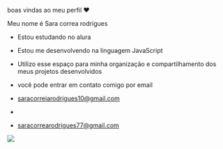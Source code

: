 boas vindas ao meu perfil ❤

Meu nome é Sara correa rodrigues 

- Estou estudando no alura
- Estou me desenvolvendo na linguagem JavaScript
- Utilizo esse espaço para minha organização e compartilhamento dos meus projetos desenvolvidos

- você pode entrar em contato comigo por email

- saracorreiarodrigues10@gmail.com
- 
- saracorrearodrigues77@gmail.com

![](https://media1.tenor.com/m/uRwfdUygAcwAAAAd/maria-alice.gif)

